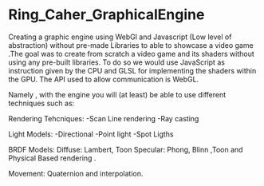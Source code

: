 # Ring_Caher_GraphicalEngine


Creating a graphic engine using WebGl and Javascript (Low level of abstraction) without pre-made Libraries to able to showcase a video game .The goal was to create from scratch a video game and its shaders without using any pre-built libraries. To do so we would use JavaScript as instruction given by the CPU and GLSL for implementing the shaders within the GPU. The API used to allow communication is WebGL.

Namely , with the engine you will (at least) be able to use different techniques such as:

Rendering Tehcniques:
-Scan Line rendering
-Ray casting

Light Models:
-Directional
-Point light
-Spot Ligths

BRDF Models:
Diffuse: Lambert, Toon
Specular: Phong, Blinn ,Toon
and Physical Based rendering .

Movement:
Quaternion and interpolation.
